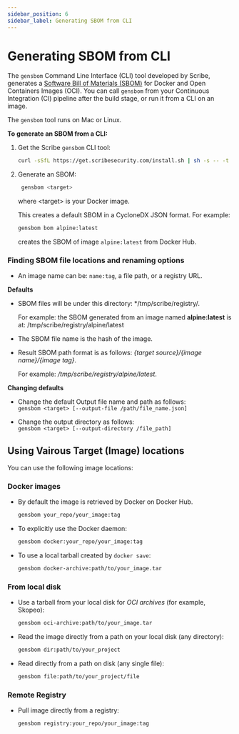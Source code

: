 ```yaml
---
sidebar_position: 6
sidebar_label: Generating SBOM from CLI
---
```


# Generating SBOM from CLI 

The `gensbom` Command Line Interface (CLI) tool developed by Scribe, generates a [Software Bill of Materials (SBOM)](https://scribesecurity.com/sbom/ "Read About SBOMs") for Docker and Open Containers Images (OCI). 
You can call `gensbom` from your Continuous Integration (CI) pipeline after the build stage, or run it from a CLI on an image.

The `gensbom` tool runs on Mac or Linux.

**To generate an SBOM from a CLI:**

1. Get the Scribe `gensbom` CLI tool:  
    ```sh
    curl -sSfL https://get.scribesecurity.com/install.sh | sh -s -- -t gensbom    
    ```
2. Generate an SBOM:  
   ```sh
    gensbom <target>
   ```
   where <target\> is your Docker image.
        
    This creates a default SBOM in a CycloneDX JSON format. 
    For example:  
    ```sh
    gensbom bom alpine:latest
    ```
    creates the SBOM of image `alpine:latest` from Docker Hub.

    
### Finding SBOM file locations and renaming options
* An image name can be: `name:tag`, a file path, or a registry URL. 

**Defaults**
 * SBOM files will be under this directory: */tmp/scribe/registry/. 
 
    For example: the SBOM generated from an image named **alpine:latest** is at: /tmp/scribe/registry/alpine/latest
* The SBOM file name is the hash of the image.
* Result SBOM path format is as follows: *{target source}/{image name}/{image tag}*.

  For example: */tmp/scribe/registry/alpine/latest*.

**Changing defaults**       
* Change the default Output file name and path as follows:  
      `gensbom <target> [--output-file /path/file_name.json]`
      
* Change the output directory as follows:  
      `gensbom <target> [--output-directory /file_path]`
      
## Using Vairous Target (Image) locations
You can use the following image locations: 
### Docker images
* By default the image is retrieved by Docker on Docker Hub.  
  ```sh
  gensbom your_repo/your_image:tag
  ```

* To explicitly use the Docker daemon:  
  ```sh
  gensbom docker:your_repo/your_image:tag
  ```

* To use a local tarball created by `docker save`:  
  ```sh
  gensbom docker-archive:path/to/your_image.tar 
   ```  

### From local disk
* Use a tarball from your local disk for *OCI archives* (for example, Skopeo):  
  ```sh
  gensbom oci-archive:path/to/your_image.tar 
  ```  

* Read the image directly from a path on your local disk (any directory):  
  ```sh
  gensbom dir:path/to/your_project
  ```  

* Read directly from a path on disk (any single file):  
  ```sh
  gensbom file:path/to/your_project/file 
  ```

### Remote Registry
* Pull image directly from a registry:  
  ```sh
  gensbom registry:your_repo/your_image:tag
  ```  


